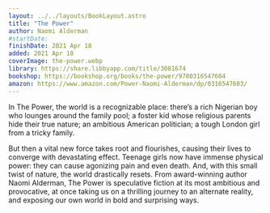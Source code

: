 ```yaml
---
layout: ../../layouts/BookLayout.astro
title: "The Power"
author: Naomi Alderman
#startDate:
finishDate: 2021 Apr 18
added: 2021 Apr 18
coverImage: the-power.webp
library: https://share.libbyapp.com/title/3081674
bookshop: https://bookshop.org/books/the-power/9780316547604
amazon: https://www.amazon.com/Power-Naomi-Alderman/dp/0316547603/
---
```


In The Power, the world is a recognizable place: there’s a rich Nigerian boy who lounges around the family pool; a foster kid whose religious parents hide their true nature; an ambitious American politician; a tough London girl from a tricky family.

But then a vital new force takes root and flourishes, causing their lives to converge with devastating effect. Teenage girls now have immense physical power: they can cause agonizing pain and even death. And, with this small twist of nature, the world drastically resets. From award-winning author Naomi Alderman, The Power is speculative fiction at its most ambitious and provocative, at once taking us on a thrilling journey to an alternate reality, and exposing our own world in bold and surprising ways.  

